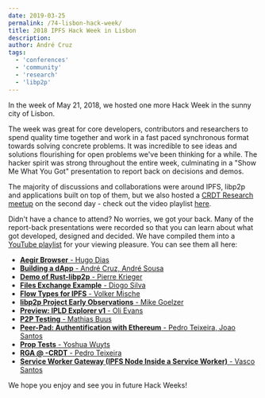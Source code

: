 ```yaml
---
date: 2019-03-25
permalink: /74-lisbon-hack-week/
title: 2018 IPFS Hack Week in Lisbon
description:
author: André Cruz
tags:
  - 'conferences'
  - 'community'
  - 'research'
  - 'libp2p'
---
```


In the week of May 21, 2018, we hosted one more Hack Week in the sunny city of Lisbon.

The week was great for core developers, contributors and researchers to spend quality time together and work in a fast paced synchronous format towards solving concrete problems. It was incredible to see ideas and solutions flourishing for open problems we've been thinking for a while. The hacker spirit was strong throughout the entire week, culminating in a "Show Me What You Got" presentation to report back on decisions and demos.

The majority of discussions and collaborations were around IPFS, libp2p and applications built on top of them, but we also hosted a [CRDT Research meetup](https://blog.ipfs.tech/67-crdt-research-meetup) on the second day - check out the video playlist [here](https://www.youtube.com/playlist?list=PLuhRWgmPaHtTVkko1ZTn-qcGb-n6EqHff).

Didn't have a chance to attend? No worries, we got your back. Many of the report-back presentations were recorded so that you can learn about what got developed, designed and decided. We have compiled them into a [YouTube playlist](https://www.youtube.com/playlist?list=PLuhRWgmPaHtR1hDEAKYXtUguNBkg2qceQ) for your viewing pleasure. You can see them all here:

- [**Aegir Browser** - Hugo Dias](https://youtu.be/SxYx6IiigIc)
- [**Building a dApp** - André Cruz, André Sousa](https://youtu.be/wKoLS_8pFb0)
- [**Demo of Rust-libp2p** - Pierre Krieger](https://youtu.be/cMCy7ZfxOtQ)
- [**Files Exchange Example** - Diogo Silva](https://youtu.be/WartUw3dD5U)
- [**Flow Types for IPFS** - Volker Mische](https://youtu.be/YPt28cHQwkg)
- [**libp2p Project Early Observations** - Mike Goelzer](https://youtu.be/WWOZrP-QMXQ)
- [**Preview: IPLD Explorer v1** - Oli Evans](https://youtu.be/P9HnZslts6Q)
- [**P2P Testing** - Mathias Buus](https://youtu.be/rOFHwifVH-I)
- [**Peer-Pad: Authentification with Ethereum** - Pedro Teixeira, Joao Santos](https://youtu.be/yc10xRifTmQ)
- [**Prop Tests** - Yoshua Wuyts](https://youtu.be/EPgtvKMF7VQ)
- [**RGA @ -CRDT** - Pedro Teixeira](https://youtu.be/ON_L_B7OJZM)
- [**Service Worker Gateway (IPFS Node Inside a Service Worker)** - Vasco Santos](https://youtu.be/yg1yvylXEC0)

We hope you enjoy and see you in future Hack Weeks!
